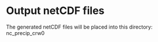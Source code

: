 # Output netCDF files
The generated netCDF files will be placed into this directory: nc_precip_crw0
